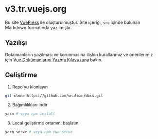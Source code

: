 # v3.tr.vuejs.org

Bu site [VuePress](https://vuepress.vuejs.org/) ile oluşturulmuştur. Site içeriği, `src` içinde bulunan Markdown formatında yazılmıştır.

## Yazılışı

Dokümanların yazılması ve korunmasına ilişkin kurallarımız ve önerilerimiz için [Vue Dokümanlarını Yazma Kılavuzuna](https://v3.vuejs.org/guide/writing-guide.html) bakın.

## Geliştirme

1. Repo'yu klonlayın

```bash
git clone https://github.com/unalman/docs.git
```

2. Bağımlılıkları indir

```bash
yarn # veya npm install
```

3. Local geliştirme ortamını başlatın

```bash
yarn serve # veya npm run serve
```